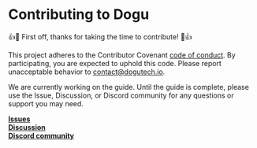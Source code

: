 # Contributing to Dogu

:+1::tada: First off, thanks for taking the time to contribute! :tada::+1:

This project adheres to the Contributor Covenant [code of conduct](CODE_OF_CONDUCT.md).
By participating, you are expected to uphold this code. Please report unacceptable
behavior to contact@dogutech.io.

We are currently working on the guide. Until the guide is complete, please use the Issue, Discussion, or Discord community for any questions or support you may need.

**[Issues](https://github.com/dogu-team/dogu/issues)**  
**[Discussion](https://github.com/dogu-team/dogu/discussions)**  
**[Discord community](https://discord.gg/bVycd6Tu9g)**
